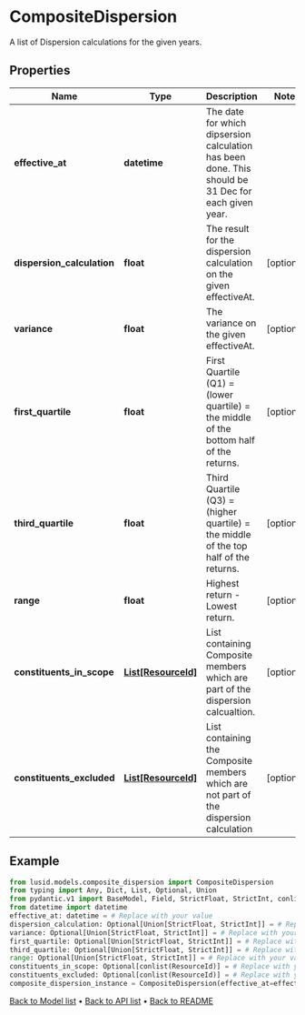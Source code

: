 # CompositeDispersion

A list of Dispersion calculations for the given years.
## Properties
Name | Type | Description | Notes
------------ | ------------- | ------------- | -------------
**effective_at** | **datetime** | The date for which dipsersion calculation has been done. This should be 31 Dec for each given year. | 
**dispersion_calculation** | **float** | The result for the dispersion calculation on the given effectiveAt. | [optional] 
**variance** | **float** | The variance on the given effectiveAt. | [optional] 
**first_quartile** | **float** | First Quartile (Q1) &#x3D;  (lower quartile) &#x3D; the middle of the bottom half of the returns. | [optional] 
**third_quartile** | **float** | Third Quartile (Q3) &#x3D;  (higher quartile) &#x3D; the middle of the top half of the returns. | [optional] 
**range** | **float** | Highest return - Lowest return. | [optional] 
**constituents_in_scope** | [**List[ResourceId]**](ResourceId.md) | List containing Composite members which are part of the dispersion calcualtion. | [optional] 
**constituents_excluded** | [**List[ResourceId]**](ResourceId.md) | List containing the Composite members which are not part of the dispersion calculation | [optional] 
## Example

```python
from lusid.models.composite_dispersion import CompositeDispersion
from typing import Any, Dict, List, Optional, Union
from pydantic.v1 import BaseModel, Field, StrictFloat, StrictInt, conlist
from datetime import datetime
effective_at: datetime = # Replace with your value
dispersion_calculation: Optional[Union[StrictFloat, StrictInt]] = # Replace with your value
variance: Optional[Union[StrictFloat, StrictInt]] = # Replace with your value
first_quartile: Optional[Union[StrictFloat, StrictInt]] = # Replace with your value
third_quartile: Optional[Union[StrictFloat, StrictInt]] = # Replace with your value
range: Optional[Union[StrictFloat, StrictInt]] = # Replace with your value
constituents_in_scope: Optional[conlist(ResourceId)] = # Replace with your value
constituents_excluded: Optional[conlist(ResourceId)] = # Replace with your value
composite_dispersion_instance = CompositeDispersion(effective_at=effective_at, dispersion_calculation=dispersion_calculation, variance=variance, first_quartile=first_quartile, third_quartile=third_quartile, range=range, constituents_in_scope=constituents_in_scope, constituents_excluded=constituents_excluded)

```

[Back to Model list](../README.md#documentation-for-models) &#8226; [Back to API list](../README.md#documentation-for-api-endpoints) &#8226; [Back to README](../README.md)

